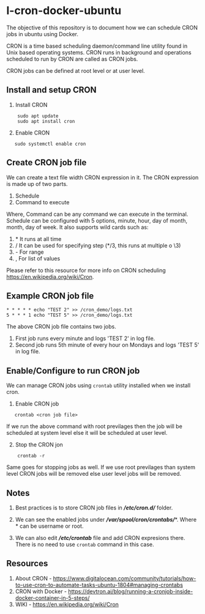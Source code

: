 # l-cron-docker-ubuntu
The objective of this repository is to document how we can schedule CRON jobs in ubuntu using Docker.

CRON is a time based scheduling daemon/command line utility found in Unix based operating systems. CRON runs in background and operations scheduled to run by CRON are called as CRON jobs.

CRON jobs can be defined at root level or at user level.

## Install and setup CRON
1. Install CRON
```
    sudo apt update
    sudo apt install cron
```

2. Enable CRON
```
   sudo systemctl enable cron
```


## Create CRON job file
We can create a text file width CRON expression in it. The CRON expression is made up of two parts.
1. Schedule
2. Command to execute

Where, Command can be any command we can execute in the terminal.
Schedule can be configured with 5 options, minute, hour, day of month, month, day of week. It also supports wild cards such as:
1. \*  It runs at all time
2. / It can be used for specifying step (*/3, this runs at multiple o \3)
3. \- For range
4. , For list of values

Please refer to this resource for more info on CRON scheduling https://en.wikipedia.org/wiki/Cron.



## Example CRON job file
```
* * * * * echo "TEST 2" >> /cron_demo/logs.txt
5 * * * 1 echo "TEST 5" >> /cron_demo/logs.txt
```

The above CRON job file contains two jobs.
1. First job runs every minute and logs 'TEST 2' in log file.
2. Second job runs 5th minute of every hour on Mondays and logs 'TEST 5' in log file.

## Enable/Configure to run CRON job
We can manage CRON jobs using ```crontab``` utility installed when we install cron. 
1. Enable CRON job
```
   crontab <cron job file>
```
If we run the above command with root previlages then the job will be scheduled at system level else it will be scheduled at user level.

2. Stop the CRON jon
```
    crontab -r
```
Same goes for stopping jobs as well. If we use root previlages than system level CRON jobs will be removed else user level jobs will be removed.


## Notes
1. Best practices is to store CRON job files in ***/etc/cron.d/*** folder.

2. We can see the enabled jobs under ***/var/spool/cron/crontabs/****. Where * can be username or root.

3. We can also edit ***/etc/crontab*** file and add CRON expresions there. There is no need to use ```crontab``` command in this case.


## Resources
1. About CRON - https://www.digitalocean.com/community/tutorials/how-to-use-cron-to-automate-tasks-ubuntu-1804#managing-crontabs
2. CRON with Docker - https://devtron.ai/blog/running-a-cronjob-inside-docker-container-in-5-steps/
3. WIKI - https://en.wikipedia.org/wiki/Cron